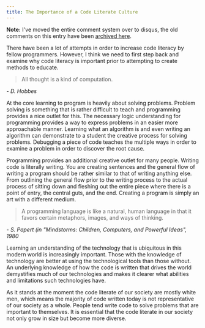 ```yaml
---
title: The Importance of a Code Literate Culture
---
```


**Note:** I've moved the entire comment system over to disqus, the old comments on this entry have been [archived here](/assets/CodeLiterate.html). 

There have been a lot of attempts in order to increase code literacy by fellow programmers. However, I think we need to first step back and examine why code literacy is important prior to attempting to create methods to educate. 

> All thought is a kind of computation.
<div class="citation"><cite>- D. Hobbes</cite></div>

At the core learning to program is heavily about solving problems. Problem solving is something that is rather difficult to teach and programming provides a nice outlet for this. The necessary logic understanding for programming provides a way to express problems in an easier more approachable manner. Learning what an algorithm is and even writing an algorithm can demonstrate to a student the creative process for solving problems. Debugging a piece of code teaches the multiple ways in order to examine a problem in order to discover the root cause.

Programming provides an additional creative outlet for many people. Writing code is literally writing. You are creating sentences and the general flow of writing a program should be rather similar to that of writing anything else. From outlining the general flow prior to the writing process to the actual process of sitting down and fleshing out the entire piece where there is a point of entry, the central guts, and the end. Creating a program is simply an art with a different medium.

> A programming language is like a natural, human language in that it favors certain metaphors, images, and ways of thinking. 
<div class="citation"><cite>- S. Papert (in "Mindstorms: Children, Computers, and Powerful Ideas", 1980</cite></div>

Learning an understanding of the technology that is ubiquitous in this modern world is increasingly important. Those with the knowledge of technology are better at using the technological tools than those without. An underlying knowledge of how the code is written that drives the world demystifies much of our technologies and makes it clearer what abilities and limitations such technologies have. 

As it stands at the moment the code literate of our society are mostly white men, which means the majority of code written today is not representative of our society as a whole. People tend write code to solve problems that are important to themselves. It is essential that the code literate in our society not only grow in size but become more diverse.